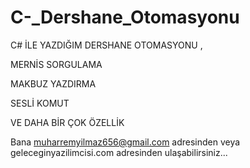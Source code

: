 # C-_Dershane_Otomasyonu
C# İLE YAZDIĞIM DERSHANE OTOMASYONU  ,

MERNİS SORGULAMA

MAKBUZ YAZDIRMA

SESLİ KOMUT 

VE DAHA BİR ÇOK ÖZELLİK

Bana muharremyilmaz656@gmail.com adresinden veya geleceginyazilimcisi.com adresinden ulaşabilirsiniz...
